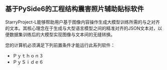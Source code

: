 ## 基于PySide6的工程结构震害照片辅助贴标软件 ##

StarryProject-L能够帮助用户基于图像内容操作生成大模型训练所需的与之对齐的文本。其核心理念在于生成与大型语言模型之间的精准对齐的JSON文本对，以便数据集训练后的大模型实现图像与文本间的无缝转换。

您的计算机必须满足下列前置条件才能运行此系列软件：
- Ｐｙｔｈｏｎ３
- ＰｙＳｉｄｅ６
